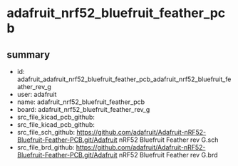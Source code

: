# adafruit_nrf52_bluefruit_feather_pcb
 
## summary 
* id: adafruit_adafruit_nrf52_bluefruit_feather_pcb_adafruit_nrf52_bluefruit_feather_rev_g
* user: adafruit
* name: adafruit_nrf52_bluefruit_feather_pcb
* board: adafruit_nrf52_bluefruit_feather_rev_g
* src_file_kicad_pcb_github: 
* src_file_kicad_pcb_github: 
* src_file_sch_github: https://github.com/adafruit/Adafruit-nRF52-Bluefruit-Feather-PCB.git/Adafruit nRF52 Bluefruit Feather rev G.sch
* src_file_brd_github: https://github.com/adafruit/Adafruit-nRF52-Bluefruit-Feather-PCB.git/Adafruit nRF52 Bluefruit Feather rev G.brd



